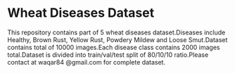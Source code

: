 # Wheat Diseases Dataset
This repository contains part of 5 wheat diseases dataset.Diseases include Healthy, Brown Rust, Yellow Rust, Powdery Mildew and Loose Smut.Dataset contains total of 10000 images.Each disease class contains 2000 images total.Dataset is divided into train/val/test split of 80/10/10 ratio.Please contact at waqar84 @gmail.com for complete dataset.




